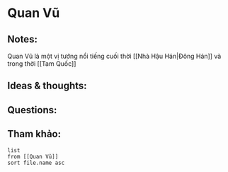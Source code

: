 # Quan Vũ

## Notes:
Quan Vũ là một vị tướng nổi tiếng cuối thời [[Nhà Hậu Hán|Đông Hán]] và trong thời [[Tam Quốc]]

## Ideas & thoughts:

## Questions:


## Tham khảo:
```dataview
list
from [[Quan Vũ]]
sort file.name asc
```